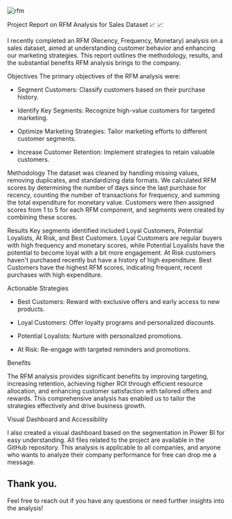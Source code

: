 ![rfm](https://github.com/aarjun47/RFM_ANALYSIS/assets/115464857/f6cda09d-6b0d-4728-9dea-4dd0a01d200f)

Project Report on RFM Analysis for Sales Dataset 📈 📈

I recently completed an RFM (Recency, Frequency, Monetary) analysis on a sales dataset, aimed at understanding customer behavior 
and enhancing our marketing strategies. This report outlines the methodology, results, and the substantial benefits RFM analysis brings to the company.

Objectives
The primary objectives of the RFM analysis were:

- Segment Customers: Classify customers based on their purchase history.

- Identify Key Segments: Recognize high-value customers for targeted marketing.

- Optimize Marketing Strategies: Tailor marketing efforts to different customer segments.

- Increase Customer Retention: Implement strategies to retain valuable customers.

Methodology
The dataset was cleaned by handling missing values, removing duplicates, and standardizing data formats. 
We calculated RFM scores by determining the number of days since the last purchase for recency, counting the number of transactions for frequency, 
and summing the total expenditure for monetary value.
Customers were then assigned scores from 1 to 5 for each RFM component, and segments were created by combining these scores.

Results
Key segments identified included Loyal Customers, Potential Loyalists, At Risk, and Best Customers. 
Loyal Customers are regular buyers with high frequency and monetary scores, while Potential Loyalists have the potential to become loyal with a bit more engagement. At Risk customers haven't purchased recently but have a history of high expenditure. Best Customers have the highest RFM scores, indicating frequent, recent purchases with high expenditure.

Actionable Strategies

- Best Customers: Reward with exclusive offers and early access to new products.

- Loyal Customers: Offer loyalty programs and personalized discounts.

- Potential Loyalists: Nurture with personalized promotions.

- At Risk: Re-engage with targeted reminders and promotions.

Benefits

The RFM analysis provides significant benefits by improving targeting, increasing retention,
achieving higher ROI through efficient resource allocation, and enhancing customer satisfaction with tailored offers and rewards.
This comprehensive analysis has enabled us to tailor the strategies effectively and drive business growth.

Visual Dashboard and Accessibility

I also created a visual dashboard based on the segmentation in Power BI for easy understanding.
All files related to the project are available in the GitHub repository. This analysis is applicable to all companies,
and anyone who wants to analyze their company performance for free can drop me a message.

Thank you.
---
Feel free to reach out if you have any questions or need further insights into the analysis!
